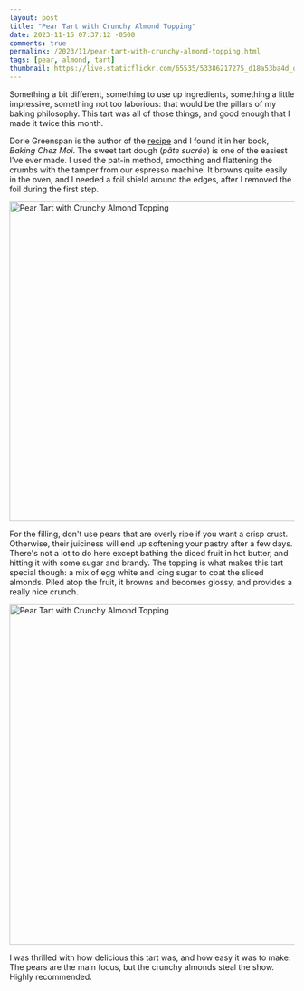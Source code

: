 ```yaml
---
layout: post
title: "Pear Tart with Crunchy Almond Topping"
date: 2023-11-15 07:37:12 -0500
comments: true
permalink: /2023/11/pear-tart-with-crunchy-almond-topping.html
tags: [pear, almond, tart]
thumbnail: https://live.staticflickr.com/65535/53386217275_d18a53ba4d_q.jpg
---
```


Something a bit different, something to use up ingredients, something
a little impressive, something not too laborious: that would be the
pillars of my baking philosophy. This tart was all of those things,
and good enough that I made it twice this month.

Dorie Greenspan is the author of the [recipe](https://people.com/food/baking-chez-moi-cookbook-review/) and I found it in her book, _Baking Chez Moi_.
The sweet tart dough (_pâte sucrée_) is one of the easiest I've ever made.
I used the pat-in method, smoothing and flattening the crumbs with the 
tamper from our espresso machine. It browns quite easily in the oven,
and I needed a foil shield around the edges, after I removed the foil
during the first step.

<a data-flickr-embed="true" href="https://www.flickr.com/photos/gnuf/53386217275/in/dateposted/" title="Pear Tart with Crunchy Almond Topping"><img src="https://live.staticflickr.com/65535/53386217275_d18a53ba4d_c.jpg" width="800" height="563" alt="Pear Tart with Crunchy Almond Topping"/></a><script async src="//embedr.flickr.com/assets/client-code.js" charset="utf-8"></script>

For the filling, don't use pears that are overly ripe if you want a
crisp crust. Otherwise, their juiciness will end up softening your
pastry after a few days. There's not a lot to do here except bathing
the diced fruit in hot butter, and hitting it with some sugar and 
brandy. The topping is what makes this tart special though: a mix of
egg white and icing sugar to coat the sliced almonds. Piled atop the
fruit, it browns and becomes glossy, and provides a really nice crunch.

<a data-flickr-embed="true" href="https://www.flickr.com/photos/gnuf/53384860777/in/photostream/" title="Pear Tart with Crunchy Almond Topping"><img src="https://live.staticflickr.com/65535/53384860777_74aeeebde3_c.jpg" width="800" height="600" alt="Pear Tart with Crunchy Almond Topping"/></a><script async src="//embedr.flickr.com/assets/client-code.js" charset="utf-8"></script>

I was thrilled with how delicious this tart was, and how easy it was
to make. The pears are the main focus, but the crunchy almonds steal the
show. Highly recommended.
